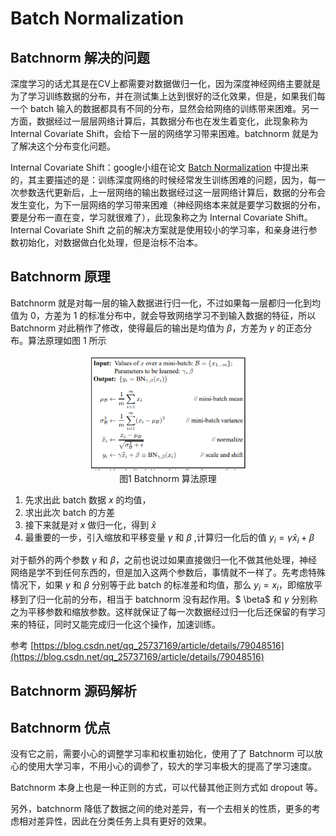 # Batch Normalization

## Batchnorm 解决的问题

深度学习的话尤其是在CV上都需要对数据做归一化，因为深度神经网络主要就是为了学习训练数据的分布，并在测试集上达到很好的泛化效果，但是，如果我们每一个 batch 输入的数据都具有不同的分布，显然会给网络的训练带来困难。另一方面，数据经过一层层网络计算后，其数据分布也在发生着变化，此现象称为 Internal Covariate Shift，会给下一层的网络学习带来困难。batchnorm 就是为了解决这个分布变化问题。

Internal Covariate Shift：google小组在论文 [Batch Normalization](https://arxiv.org/abs/1502.03167) 中提出来的，其主要描述的是：训练深度网络的时候经常发生训练困难的问题，因为，每一次参数迭代更新后，上一层网络的输出数据经过这一层网络计算后，数据的分布会发生变化，为下一层网络的学习带来困难（神经网络本来就是要学习数据的分布，要是分布一直在变，学习就很难了），此现象称之为 Internal Covariate Shift。Internal Covariate Shift 之前的解决方案就是使用较小的学习率，和亲身进行参数初始化，对数据做白化处理，但是治标不治本。

## Batchnorm 原理

Batchnorm 就是对每一层的输入数据进行归一化，不过如果每一层都归一化到均值为 0，方差为 1 的标准分布中，就会导致网络学习不到输入数据的特征，所以 Batchnorm 对此稍作了修改，使得最后的输出是均值为 $\beta$，方差为 $\gamma$ 的正态分布。算法原理如图 1 所示

<div align=center>
<img src="./algorithm.png" height="50%" width = "50%">
<br>
图1 Batchnorm 算法原理
</div>

1. 先求出此 batch 数据 $x$ 的均值，
2. 求出此次 batch 的方差
3. 接下来就是对 $x$ 做归一化，得到 $\hat x$
4. 最重要的一步，引入缩放和平移变量 $\gamma$ 和 $\beta$ ,计算归一化后的值 $y_i = \gamma \hat x_i + \beta$

对于额外的两个参数 $\gamma$ 和 $\beta$，之前也说过如果直接做归一化不做其他处理，神经网络是学不到任何东西的，但是加入这两个参数后，事情就不一样了。先考虑特殊情况下，如果 $\gamma$ 和 $\beta$ 分别等于此 batch 的标准差和均值，那么 $y_i = x_i$，即缩放平移到了归一化前的分布，相当于 batchnorm 没有起作用。$ \beta$ 和 $\gamma$ 分别称之为平移参数和缩放参数。这样就保证了每一次数据经过归一化后还保留的有学习来的特征，同时又能完成归一化这个操作，加速训练。

参考 [https://blog.csdn.net/qq_25737169/article/details/79048516](https://blog.csdn.net/qq_25737169/article/details/79048516)

## Batchnorm 源码解析

## Batchnorm 优点
没有它之前，需要小心的调整学习率和权重初始化，使用了了 Batchnorm 可以放心的使用大学习率，不用小心的调参了，较大的学习率极大的提高了学习速度。

Batchnorm 本身上也是一种正则的方式，可以代替其他正则方式如 dropout 等。

另外，batchnorm 降低了数据之间的绝对差异，有一个去相关的性质，更多的考虑相对差异性，因此在分类任务上具有更好的效果。